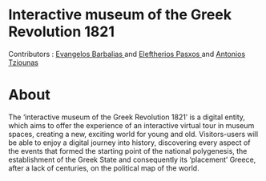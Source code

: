 # Interactive museum of the Greek Revolution 1821

Contributors : 
<a href="https://github.com/vaggelisbarb">
    Evangelos Barbalias
</a> and <a href="https://github.com/PaschosEleftherios">
    Eleftherios Pasxos
</a> and <a href="">
    Antonios Tziounas
</a>

# About
The ‘interactive museum of the Greek Revolution 1821’ is a digital entity, which
aims to offer the experience of an interactive virtual tour in
museum spaces, creating a new, exciting world for young and old.
Visitors-users will be able to enjoy a digital journey into history,
discovering every aspect of the events that formed the starting point of the national
polygenesis, the establishment of the Greek State and consequently its ‘placement’
Greece, after a lack of centuries, on the political map of the world.
